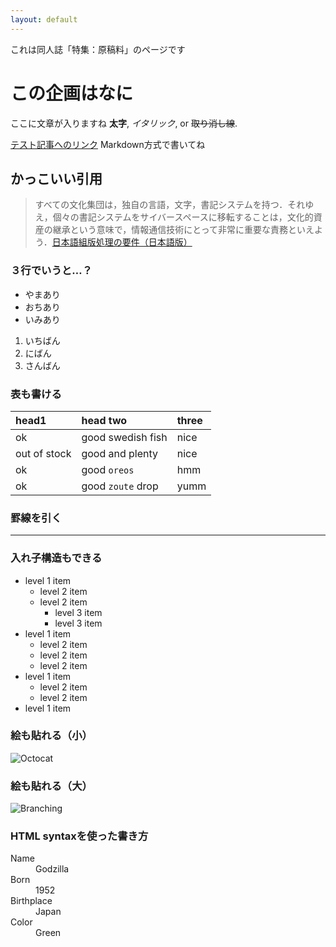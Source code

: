 ```yaml
---
layout: default
---
```


これは同人誌「特集：原稿料」のページです

# この企画はなに

ここに文章が入りますね
 **太字**, _イタリック_, or ~~取り消し線~~.

[テスト記事へのリンク](./posts/2021-03-05-test.html)
Markdown方式で書いてね

## かっこいい引用

> すべての文化集団は，独自の言語，文字，書記システムを持つ．それゆえ，個々の書記システムをサイバースペースに移転することは，文化的資産の継承という意味で，情報通信技術にとって非常に重要な責務といえよう．[日本語組版処理の要件（日本語版）](https://www.w3.org/TR/jlreq/)

### ３行でいうと…？

*   やまあり
*   おちあり
*   いみあり

1.  いちばん
2.  にばん
3.  さんばん

### 表も書ける

| head1        | head two          | three |
|:-------------|:------------------|:------|
| ok           | good swedish fish | nice  |
| out of stock | good and plenty   | nice  |
| ok           | good `oreos`      | hmm   |
| ok           | good `zoute` drop | yumm  |

### 罫線を引く

* * *

### 入れ子構造もできる

- level 1 item
  - level 2 item
  - level 2 item
    - level 3 item
    - level 3 item
- level 1 item
  - level 2 item
  - level 2 item
  - level 2 item
- level 1 item
  - level 2 item
  - level 2 item
- level 1 item

### 絵も貼れる（小）   

![Octocat](https://github.githubassets.com/images/icons/emoji/octocat.png)

### 絵も貼れる（大）
   
![Branching](https://guides.github.com/activities/hello-world/branching.png)


### HTML syntaxを使った書き方

<dl>
<dt>Name</dt>
<dd>Godzilla</dd>
<dt>Born</dt>
<dd>1952</dd>
<dt>Birthplace</dt>
<dd>Japan</dd>
<dt>Color</dt>
<dd>Green</dd>
</dl>
